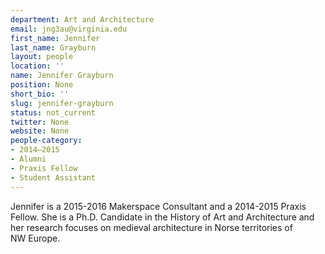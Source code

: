 ```yaml
---
department: Art and Architecture
email: jng3au@virginia.edu
first_name: Jennifer
last_name: Grayburn
layout: people
location: ''
name: Jennifer Grayburn
position: None
short_bio: ''
slug: jennifer-grayburn
status: not_current
twitter: None
website: None
people-category:
- 2014–2015
- Alumni
- Praxis Fellow
- Student Assistant
---
```


Jennifer is a 2015-2016 Makerspace Consultant and a 2014-2015 Praxis Fellow. She is a Ph.D. Candidate in the History of Art and Architecture and her research focuses on medieval architecture in Norse territories of NW Europe.
